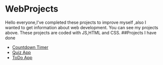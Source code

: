 # WebProjects
Hello everyone,I've completed these projects to improve myself ,also I wanted to get information about web development. You can see my projects above. These projects are coded with JS,HTML and CSS.
##Projects I have done
- [Countdown Timer](https://emrealagoz.github.io/WebProjects/countdown-timer/index.html)
- [Quiz App](https://emrealagoz.github.io/WebProjects/quizz-app/index.html)
- [ToDo App](https://emrealagoz.github.io/WebProjects/todo-app/index.html)
